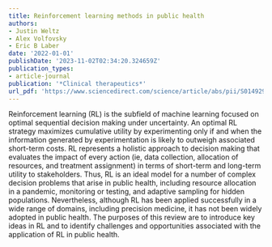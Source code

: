 ```yaml
---
title: Reinforcement learning methods in public health
authors:
- Justin Weltz
- Alex Volfovsky
- Eric B Laber
date: '2022-01-01'
publishDate: '2023-11-02T02:34:20.324659Z'
publication_types:
- article-journal
publication: '*Clinical therapeutics*'
url_pdf: 'https://www.sciencedirect.com/science/article/abs/pii/S0149291821004550'
---
```


Reinforcement learning (RL) is the subfield of machine learning focused on optimal sequential decision making under uncertainty. An optimal RL strategy maximizes cumulative utility by experimenting only if and when the information generated by experimentation is likely to outweigh associated short-term costs. RL represents a holistic approach to decision making that evaluates the impact of every action (ie, data collection, allocation of resources, and treatment assignment) in terms of short-term and long-term utility to stakeholders. Thus, RL is an ideal model for a number of complex decision problems that arise in public health, including resource allocation in a pandemic, monitoring or testing, and adaptive sampling for hidden populations. Nevertheless, although RL has been applied successfully in a wide range of domains, including precision medicine, it has not been widely adopted in public health. The purposes of this review are to introduce key ideas in RL and to identify challenges and opportunities associated with the application of RL in public health.
